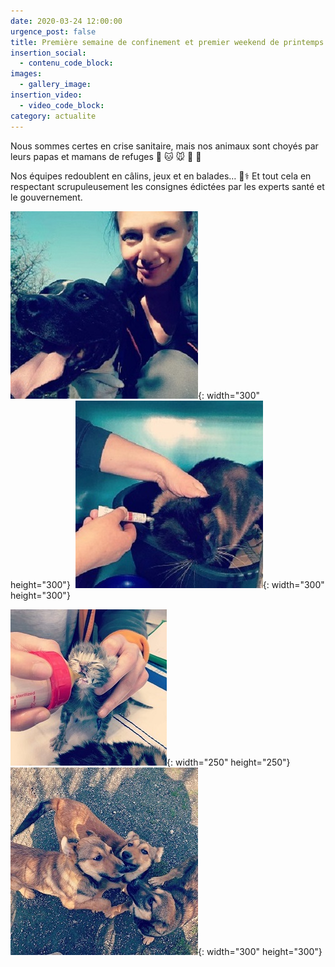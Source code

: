 ```yaml
---
date: 2020-03-24 12:00:00
urgence_post: false
title: Première semaine de confinement et premier weekend de printemps
insertion_social:
  - contenu_code_block:
images:
  - gallery_image:
insertion_video:
  - video_code_block:
category: actualite
---
```


Nous sommes certes en crise sanitaire, mais nos animaux sont choy&eacute;s par leurs papas et mamans de refuges 🐶 🐱 🐭 🐹 🐰

Nos &eacute;quipes redoublent en c&acirc;lins, jeux et en balades… 🐾⚕ Et tout cela en respectant scrupuleusement les consignes &eacute;dict&eacute;es par les experts sant&eacute; et le gouvernement.

![](/uploads/chien-1.jpg){: width="300" height="300"}&nbsp;&nbsp;![](/uploads/chat1-2.jpg){: width="300" height="300"}

![](/uploads/chat1-1.jpg){: width="250" height="250"}&nbsp;&nbsp;![](/uploads/chiens-2.jpg){: width="300" height="300"}
